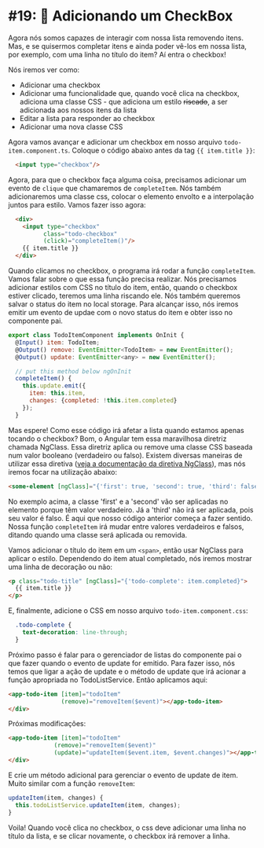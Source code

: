 # \#19: 🔘 Adicionando um CheckBox

Agora nós somos capazes de interagir com nossa lista removendo itens. Mas, e se quisermos completar itens e ainda poder vê-los em nossa lista, por exemplo, com uma linha no título do item? Aí entra o checkbox!

Nós iremos ver como:

* Adicionar uma checkbox
* Adicionar uma funcionalidade que, quando você clica na checkbox, adiciona uma classe CSS - que adiciona um estilo ~~riscado~~, a ser adicionada aos nossos itens da lista
* Editar a lista para responder ao checkbox
* Adicionar uma nova classe CSS

Agora vamos avançar e adicionar um checkbox em nosso arquivo `todo-item.component.ts`. Coloque o código abaixo antes da tag `{{ item.title }}`:

```html
  <input type="checkbox"/>
```
Agora, para que o checkbox faça alguma coisa, precisamos adicionar um evento de `clique` que chamaremos de `completeItem`. Nós também adicionaremos uma classe css, colocar o elemento envolto e a interpolação juntos para estilo. Vamos fazer isso agora:

```html
  <div>
    <input type="checkbox"
          class="todo-checkbox"
          (click)="completeItem()"/>
    {{ item.title }}
  </div>
```
Quando clicamos no checkbox, o programa irá rodar a função `completeItem`. Vamos falar sobre o que essa função precisa realizar. Nós precisamos adicionar estilos com CSS no título do item, então, quando o checkbox estiver clicado, teremos uma linha riscando ele. Nós também queremos salvar o status do item no local storage. Para alcançar isso, nós iremos emitir um evento de updae com o novo status do item e obter isso no componente pai.

```js
export class TodoItemComponent implements OnInit {
  @Input() item: TodoItem;
  @Output() remove: EventEmitter<TodoItem> = new EventEmitter();
  @Output() update: EventEmitter<any> = new EventEmitter();

  // put this method below ngOnInit
  completeItem() {
    this.update.emit({
      item: this.item,
      changes: {completed: !this.item.completed}
    });
  }
```

Mas espere! Como esse código irá afetar a lista quando estamos apenas tocando o checkbox? Bom, o Angular tem essa maravilhosa diretriz chamada NgClass. Essa diretriz aplica ou remove uma classe CSS baseada num valor booleano (verdadeiro ou falso). Existem diversas maneiras de utilizar essa diretiva ([veja a documentação da diretiva NgClass](https://angular.io/api/common/NgClass)), mas nós iremos focar na utilização abaixo: 

```html
<some-element [ngClass]="{'first': true, 'second': true, 'third': false}">...</some-element>
```

No exemplo acima, a classe 'first' e a 'second' vão ser aplicadas no elemento porque têm valor verdadeiro. Já a 'third' não irá ser aplicada, pois seu valor é falso. É aqui que nosso código anterior começa a fazer sentido. Nossa função `completeItem` irá mudar entre valores verdadeiros e falsos, ditando quando uma classe será aplicada ou removida.

Vamos adicionar o título do item em um `<span>`, então usar NgClass para aplicar o estilo. Dependendo do item atual completado, nós iremos mostrar uma linha de decoração ou não:

```html
<p class="todo-title" [ngClass]="{'todo-complete': item.completed}">
  {{ item.title }}
</p>
```

E, finalmente, adicione o CSS em nosso arquivo `todo-item.component.css`:

```css
  .todo-complete {
    text-decoration: line-through;
  }
```

Próximo passo é falar para o gerenciador de listas do componente pai o que fazer quando o evento de update for emitido. Para fazer isso, nós temos que ligar a ação de update e o método de update que irá acionar a função apropriada no TodoListService. Então aplicamos aqui:

```html
<app-todo-item [item]="todoItem"
               (remove)="removeItem($event)"></app-todo-item>
</div>
```

Próximas modificações:

```html
<app-todo-item [item]="todoItem"
             (remove)="removeItem($event)"
             (update)="updateItem($event.item, $event.changes)"></app-todo-item>
</div>
```

E crie um método adicional para gerenciar o evento de update de item. Muito similar com a função `removeItem`:

```js
updateItem(item, changes) {
  this.todoListService.updateItem(item, changes);
}
```

Voila! Quando você clica no checkbox, o css deve adicionar uma linha no título da lista, e se clicar novamente, o checkbox irá remover a linha.
